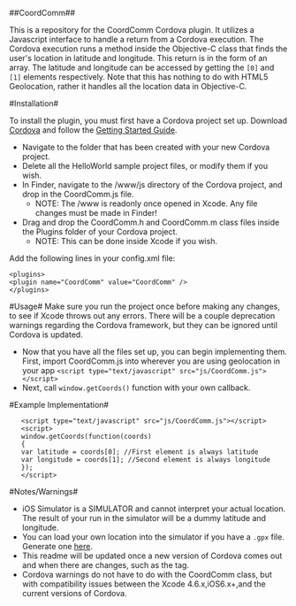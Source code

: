 ##CoordComm##

This is a repository for the CoordComm Cordova plugin. 
It utilizes a Javascript interface to handle a return from a Cordova execution. The Cordova execution runs a method inside the Objective-C class that finds the user's location in latitude and longitude. 
This return is in the form of an array. The latitude and longitude can be accessed by getting the `[0]` and `[1]` elements respectively.
Note that this has nothing to do with HTML5 Geolocation, rather it handles all the location data in Objective-C. 

#Installation#

To install the plugin, you must first have a Cordova project set up. 
Download [Cordova](http://cordova.apache.org/) and follow the [Getting Started Guide](http://cordova.apache.org/docs/en/2.6.0/guide_getting-started_ios_index.md.html#Getting%20Started%20with%20iOS).

* Navigate to the folder that has been created with your new Cordova project.
* Delete all the HelloWorld sample project files, or modify them if you wish.
* In Finder, navigate to the /www/js directory of the Cordova project, and drop in the CoordComm.js file.
    + NOTE: The /www is readonly once opened in Xcode. Any file changes must be made in Finder!
* Drag and drop the CoordComm.h and CoordComm.m class files inside the Plugins folder of your Cordova project.
    + NOTE: This can be done inside Xcode if you wish.

Add the following lines in your config.xml file:

    <plugins>
    <plugin name="CoordComm" value="CoordComm" />
    </plugins>
 

#Usage#
Make sure you run the project once before making any changes, to see if Xcode throws out any errors. There will be a couple deprecation warnings regarding the Cordova framework, but they can be ignored until Cordova is updated.

* Now that you have all the files set up, you can begin implementing them. First, import CoordComm.js into wherever you are using geolocation in your app
  `<script type="text/javascript" src="js/CoordComm.js"></script>`
* Next, call `window.getCoords()` function with your own callback. 

#Example Implementation#
       
       <script type="text/javascript" src="js/CoordComm.js"></script>
       <script>
       window.getCoords(function(coords)
       {
       var latitude = coords[0]; //First element is always latitude
       var longitude = coords[1]; //Second element is always longitude
       });
       </script>

#Notes/Warnings#
* iOS Simulator is a SIMULATOR and cannot interpret your actual location. The result of your run in the simulator will be a dummy latitude and longitude.
* You can load your own location into the simulator if you have a `.gpx` file. Generate one [here](http://gpx-poi.com/).
* This readme will be updated once a new version of Cordova comes out and when there are changes, such as the <feature> tag. 
* Cordova warnings do not have to do with the CoordComm class, but with compatibility issues between the Xcode 4.6.x,iOS6.x+,and the current versions of Cordova.





